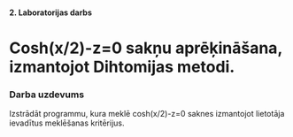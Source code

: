 #### 2. Laboratorijas darbs
# Cosh(x/2)-z=0 sakņu aprēķināšana, izmantojot Dihtomijas metodi.

### Darba uzdevums
Izstrādāt programmu, kura meklē cosh(x/2)-z=0 saknes izmantojot lietotāja ievadītus meklēšanas kritērijus.

